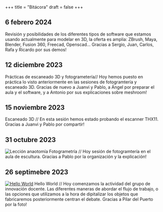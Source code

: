 +++
title = "Bitácora"
draft = false
+++

## 6 febrero 2024
Revisión y posibilidades de los diferentes tipos de software que estamos usando actualmente para modelar en 3D, la oferta es amplia: ZBrush, Maya, Blender, Fusion 360, Freecad, Openscad... Gracias a Sergio, Juan, Carlos, Rafa y Ricardo por sus demos!

## 12 diciembre 2023
Prácticas de escaneado 3D y fotogrametería// Hoy hemos puesto en práctica lo visto anteriormente en las sesiones de fotogramtería y escaneado 3D. Gracias de nuevo a Juanvi y Pablo, a Ángel por preparar el aula y el software, y a Antonio por sus explicaciones sobre meshroom!

## 15 noviembre 2023
Escaneado 3D // En esta sesión hemos estado probando el escanner THX11. Gracias a Juanvi y Pablo por compartir!

## 31 octubre 2023
![Lección anaotomía](https://drive.google.com/file/d/1Rw9mE1Uql6yRPKDqE-ZdfV9DPb9lPiMb/view?usp=sharing)
Fotogrametría // Hoy sesión de fotogramtería en el aula de escultura. Gracias a Pablo por la organización y la explicación!

## 26 septimebre 2023
[![Hello World](https://drive.google.com/file/d/1o5ob8dzrdHHV0EPAWXUio51ctb6soZ-d/view?usp=sharing)](https://drive.google.com/file/d/1o5ob8dzrdHHV0EPAWXUio51ctb6soZ-d/view?usp=sharing)
Hello World // Hoy comenzamos la actividad del grupo de innovación docente. Las diferentes maneras de abordar el flujo de trabajo, o las opciones que utilizamos a la hora de dipitalizar los objetos que fabricaremos posteriormente centran el debate. Gracias a Pilar del Puerto por la foto!
